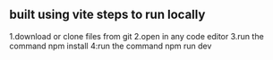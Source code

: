 built using vite
steps to run locally
----------------------
1.download or clone files from git
2.open in any code editor
3.run the command npm install
4:run the command npm run dev
